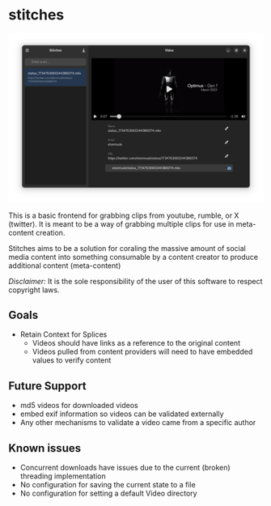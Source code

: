 # stitches

![screenshot](screenshots/stitches_screenshot.png)

This is a basic frontend for grabbing clips from youtube, rumble, or X (twitter). It 
is meant to be a way of grabbing multiple clips for use in meta-content creation.

Stitches aims to be a solution for coraling the massive amount of social media content
into something consumable by a content creator to produce additional content (meta-content)

*Disclaimer:* It is the sole responsibility of the user of this software to respect 
copyright laws. 

## Goals
* Retain Context for Splices 
    * Videos should have links as a reference to the original content
    * Videos pulled from content providers will need to have embedded values to verify content

## Future Support
* md5 videos for downloaded videos
* embed exif information so videos can be validated externally
* Any other mechanisms to validate a video came from a specific author
 
## Known issues
* Concurrent downloads have issues due to the current (broken) threading implementation
* No configuration for saving the current state to a file
* No configuration for setting a default Video directory
